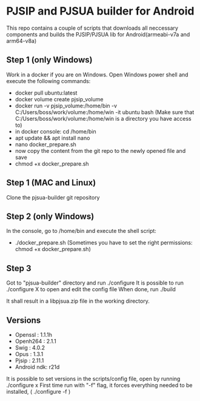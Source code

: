 # PJSIP and PJSUA builder for Android
This repo contains a couple of scripts that downloads all neccessary components and builds the PJSIP/PJSUA lib for Android(armeabi-v7a and arm64-v8a)

## Step 1 (only Windows)
Work in a docker if you are on Windows. Open Windows power shell and execute the following commands:
 - docker pull ubuntu:latest
 - docker volume create pjsip_volume
 - docker run -v pjsip_volume:/home/bin -v C:/Users/boss/work/volume:/home/win -it ubuntu bash (Make sure that C:/Users/boss/work/volume:/home/win is a directory you have access to)
 - in docker console: cd /home/bin
 - apt update && apt install nano
 - nano docker_prepare.sh
 - now copy the content from the git repo to the newly opened file and save
 - chmod +x docker_prepare.sh

## Step 1 (MAC and Linux)
Clone the pjsua-builder git repository

## Step 2 (only Windows)
In the console, go to /home/bin and execute the shell script:
 - ./docker_prepare.sh
 (Sometimes you have to set the right permissions: chmod +x docker_prepare.sh)

## Step 3
Got to "pjsua-builder" directory and run ./configure
It is possible to run ./configure X to open and edit the config file
When done, run ./build

It shall result in a libpjsua.zip file in the working directory.


## Versions
* Openssl    : 1.1.1h 
* Openh264   : 2.1.1 
* Swig       : 4.0.2 
* Opus       : 1.3.1 
* Pjsip      : 2.11.1
* Android ndk: r21d 

It is possible to set versions in the scripts/config file, open by running ./configure x
First time run with "-f" flag, it forces everything needed to be installed, ( ./configure -f )

